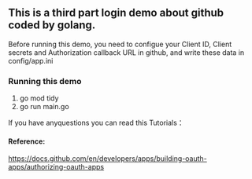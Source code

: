 ## This is a third part login demo about github coded by golang.

Before running this demo, you need to configue your Client ID, Client secrets and Authorization callback URL in github, and write these data in config/app.ini

### Running this demo

1. go mod tidy
2. go run main.go

If you have anyquestions you can read this Tutorials：



#### Reference:
https://docs.github.com/en/developers/apps/building-oauth-apps/authorizing-oauth-apps